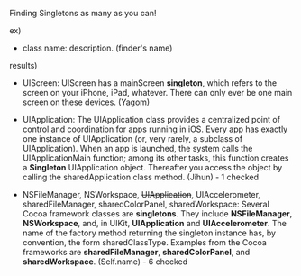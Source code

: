 
Finding Singletons as many as you can!

ex)

- class name: description. (finder's name)

results)
- UIScreen: UIScreen has a mainScreen **singleton**, which refers to the screen on your iPhone, iPad, whatever. 
  There can only ever be one main screen on these devices. (Yagom)

- UIApplication: The UIApplication class provides a centralized point of control and coordination for apps running in iOS. 
Every app has exactly one instance of UIApplication (or, very rarely, a subclass of UIApplication). 
When an app is launched, the system calls the UIApplicationMain function; 
among its other tasks, this function creates a **Singleton** UIApplication object. 
Thereafter you access the object by calling the sharedApplication class method. (Jihun) - 1 checked

- NSFileManager, NSWorkspace, ~~UIApplication~~, UIAccelerometer, sharedFileManager, sharedColorPanel, sharedWorkspace: 
Several Cocoa framework classes are **singletons**. They include **NSFileManager**, **NSWorkspace**, and, in UIKit, **UIApplication** and **UIAccelerometer**. The name of the factory method returning the singleton instance has, by convention, the form sharedClassType. Examples from the Cocoa frameworks are **sharedFileManager**, **sharedColorPanel**, and **sharedWorkspace**. (Self.name) - 6 checked

